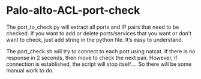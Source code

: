 # Palo-alto-ACL-port-check

The port_to_check.py will extract all ports and IP pairs that need to be checked. If you want to add or delete ports/services that you want or don’t want to check, just add string in the python file. It’s easy to understand. 

The port_check.sh will try to connect to each port using natcat. If there is no response in 2 seconds, then move to check the next pair. However, if connection is established, the script will stop itself…. So there will be some manual work to do. 
